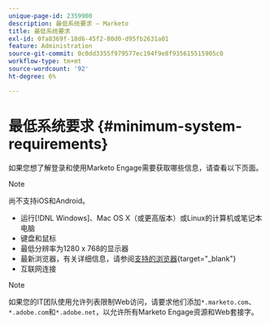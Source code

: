 ```yaml
---
unique-page-id: 2359900
description: 最低系统要求 — Marketo
title: 最低系统要求
exl-id: 0fa8369f-18d6-45f2-80d0-d95fb2631a01
feature: Administration
source-git-commit: 0c0dd3355f979577ec194f9e8f935615515905c0
workflow-type: tm+mt
source-wordcount: '92'
ht-degree: 6%

---
```


# 最低系统要求 {#minimum-system-requirements}

如果您想了解登录和使用Marketo Engage需要获取哪些信息，请查看以下页面。

>[!NOTE]
>
>尚不支持iOS和Android。

* 运行[!DNL Windows]、Mac OS X（或更高版本）或Linux的计算机或笔记本电脑
* 键盘和鼠标
* 最低分辨率为1280 x 768的显示器
* 最新浏览器，有关详细信息，请参阅[支持的浏览器](/help/marketo/product-docs/administration/setup-administration/supported-browsers.md){target="_blank"}
* 互联网连接

>[!NOTE]
>
>如果您的IT团队使用允许列表限制Web访问，请要求他们添加`*.marketo.com`、`*.adobe.com`和`*.adobe.net`，以允许所有Marketo Engage资源和Web套接字。
